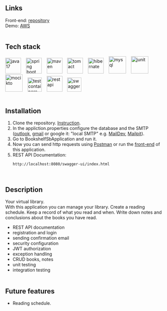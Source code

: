 ## Links
Front-end: [repository](https://github.com/willy-it-wonka/Bookshelf-frontend)\
Demo: [AWS](http://bookshelf-app.s3-website.eu-north-1.amazonaws.com)
</br></br>

## Tech stack
<img src="https://user-images.githubusercontent.com/25181517/117201156-9a724800-adec-11eb-9a9d-3cd0f67da4bc.png" width="50px" height="auto" alt="java 17">&nbsp;&nbsp;&nbsp;
<img src="https://user-images.githubusercontent.com/25181517/183891303-41f257f8-6b3d-487c-aa56-c497b880d0fb.png" width="50px" height="auto" alt="spring boot">&nbsp;&nbsp;&nbsp;
<img src="https://user-images.githubusercontent.com/25181517/117207242-07d5a700-adf4-11eb-975e-be04e62b984b.png" width="50px" height="auto" alt="maven">&nbsp;&nbsp;&nbsp;
<img src="https://user-images.githubusercontent.com/25181517/183894676-137319b5-1364-4b6a-ba4f-e9fc94ddc4aa.png" width="50px" height="auto" alt="tomact">&nbsp;&nbsp;&nbsp;
<img src="https://user-images.githubusercontent.com/25181517/117207493-49665200-adf4-11eb-808e-a9c0fcc2a0a0.png" width="50px" height="auto" alt="hibernate">&nbsp;&nbsp;&nbsp;
<img src="https://user-images.githubusercontent.com/25181517/183896128-ec99105a-ec1a-4d85-b08b-1aa1620b2046.png" width="55px" height="auto" alt="mysql">&nbsp;&nbsp;&nbsp;
<img src="https://user-images.githubusercontent.com/25181517/117533873-484d4480-afef-11eb-9fad-67c8605e3592.png" width="55px" height="auto" alt="junit">&nbsp;&nbsp;&nbsp;
<img src="https://user-images.githubusercontent.com/25181517/183892181-ad32b69e-3603-418c-b8e7-99e976c2a784.png" width="55px" height="auto" alt="mocikto">&nbsp;&nbsp;&nbsp;
<img src="https://user-images.githubusercontent.com/25181517/184097317-690eea12-3a26-4f7c-8521-729ebbbb3f98.png" width="45px" height="auto" alt="testcontainers">&nbsp;&nbsp;&nbsp;
<img src="https://user-images.githubusercontent.com/25181517/192107858-fe19f043-c502-4009-8c47-476fc89718ad.png" width="50px" height="auto" alt="rest api">&nbsp;&nbsp;&nbsp;
<img src="https://user-images.githubusercontent.com/25181517/186711335-a3729606-5a78-4496-9a36-06efcc74f800.png" width="45px" height="auto" alt="swagger">
</br></br>

## Installation
1. Clone the repository. [Instruction](https://www.jetbrains.com/help/idea/set-up-a-git-repository.html#clone-repo).
2. In the appliction.properties configure the database and the SMTP ([outlook](https://support.microsoft.com/en-gb/office/pop-imap-and-smtp-settings-for-outlook-com-d088b986-291d-42b8-9564-9c414e2aa040), [gmail](https://www.getmailbird.com/setup/access-gmail-com-via-imap-smtp) or google it: "local SMTP" e.g. [MailDev](https://github.com/maildev/maildev), [Mailpit](https://github.com/axllent/mailpit)).
3. Go to BookshelfSbApplication and run it.
4. Now you can send http requests using [Postman](https://www.postman.com) or run the [front-end](https://github.com/willy-it-wonka/Bookshelf-frontend) of this application.
5. REST API Documentation:
   ``` bash
   http://localhost:8080/swagger-ui/index.html
   ```
</br>

## Description
Your virtual library.\
With this application you can manage your library. Create a reading schedule. Keep a record of what you read and when. Write down notes and conclusions about the books you have read.
</br>
* REST API documentation
* registration and login
* sending confirmation email
* security configuration
* JWT authorization
* exception handling
* CRUD books, notes
* unit testing
* integration testing
</br></br>

## Future features
* Reading schedule.
